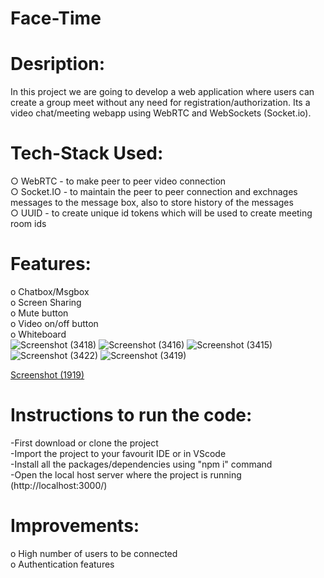 # Face-Time

<h1>Desription:</h1>
In this project we are going to develop a web application where users can create a group meet without any need for registration/authorization. Its a video chat/meeting webapp using WebRTC and WebSockets (Socket.io).
<h1>Tech-Stack Used:</h1>
○ WebRTC - to make peer to peer video connection <br>
○ Socket.IO - to maintain the peer to peer connection and exchnages messages to the message box, also to store history of the messages <br>
○ UUID - to create unique id tokens which will be used to create meeting room ids


<h1>Features:</h1>

o Chatbox/Msgbox <br>
o Screen Sharing <br>
o Mute button <br>
o Video on/off button <br>
o Whiteboard <br>
![Screenshot (3418)](https://github.com/Shivprakash123/Face-Time/assets/87631649/da94b2b7-d3e0-4e35-a2bd-5d9ec60f61de)
![Screenshot (3416)](https://github.com/Shivprakash123/Face-Time/assets/87631649/9f55a556-7741-45b6-97aa-d3c3078df63f)
![Screenshot (3415)](https://github.com/Shivprakash123/Face-Time/assets/87631649/89a4e4ee-17d0-4936-9067-69c86a6a0b2d)
![Screenshot (3422)](https://github.com/Shivprakash123/Face-Time/assets/87631649/5b5c9fdd-8485-46a9-9558-62d266b1ec53)
![Screenshot (3419)](https://github.com/Shivprakash123/Face-Time/assets/87631649/46159aea-dfad-48a6-8a07-67ac01a80dcf)

   [Screenshot (1919)](https://user-images.githubusercontent.com/87631649/126274047-63f03ed8-d8c6-4950-871d-b2be4a58a5f3.png)
   
<h1>Instructions to run the code: </h1>

-First download or clone the project <br>
-Import the project to your favourit IDE or in VScode <br>
-Install all the packages/dependencies using "npm i" command <br>
-Open the local host server where the project is running (http://localhost:3000/) <br>

<h1>Improvements:</h1>

o High number of users to be connected <br>
o Authentication features


